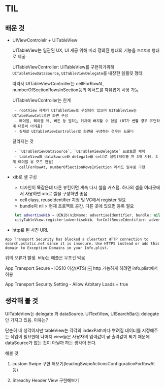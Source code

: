 # TIL

## 배운 것
 * UIViewControlelr + UITableView

    UITableView는 일관된 UX, UI 제공 위해 미리 정의된 형태의 기능을 `프로토콜` 형태로 제공

    UITableViewController: UITableView를 구현하기위해 `UITableViewDataSource`, `UITableViewDelegate`를 내장한 템플릿 형태

    따라서 UITableViewController는 cellForRowAt, numberOfSectionRowsInSection등의 메서드를 자유롭게 사용 가능

    UITableViewController는 한계
    
        - rootView 자체가 UITableView로 구성되어 있으며 UITableView는 UITabeViewCell로만 화면 구성
        - 레이블, 테이블 뷰, 버튼 등 원하는 위치에 배치할 수 없음 (UI가 변할 경우 유연하계 대응이 어려움)
        - 실제로 UITableViewController로 화면을 구성하는 경우는 드물다

    달라지는 것 

        - `UITableViewDataSource`, `UITableViewDelegate` 프로토콜 채택 
        - tableView의 dataSource와 delegate를 self로 설정(테이블 뷰 3개 사용, 3개 테이블 뷰 모드 연결)
        - cellForRowAt, numberOfSectionRowsInSection 메서드 필수로 구현


* xib로 셀 구성
  
    - 디자인이 똑같은데 다른 뷰컨이면 계속 다시 셀을 커스텀. 하나의 셀을 여러곳에서 사용하면 xib로 셀을 구성하면 좋음    
    - cell class, reuseIdentifier 지정 및 VC에서 register 필요
    - bundle이 nil > 현재 프로젝트 공간. 다른 곳에 있으면 등록 필요

    ```swift
     let advertiseNib = UINib(nibName: advertiseIdentifier, bundle: nil)
     cityTableView.register(advertiseNib, forCellReuseIdentifier: advertiseIdentifier)
    ```

* http로 된 사진 URL

```
App Transport Security has blocked a cleartext HTTP connection to search.pstatic.net since it is insecure. Use HTTPS instead or add this domain to Exception Domains in your Info.plist.
```

위의 오류가 발생. http는 애플은 무조건 막음

App Transport Secure - iOS10 이상(ATS)
￼
http 가능하게 하려면 info.plist에서 허용

App Transport Security Setting - Allow Arbitary Loads = true


## 생각해 볼 것

UITableView는 delegate 와 dataSource. UITextView, UISearchBar는 delegate만 가지고 있음. 이유는?

단순히 내 생각이지만 tableView는 각각의 indexPath마다 뿌려질 데이터를 지정해주는 작업이 필요한데
나머지 view들은 사용자의 입력값이 곧 출력값이 되기 때문에 dataSource가 없는 것이 아닐까 하는 생각이 든다.


해볼 것

1. custom Swipe 구현 해보기(leadingSwipeActionsConfigurationForRowAt 등)

2. Streachy Header View 구현해보기

